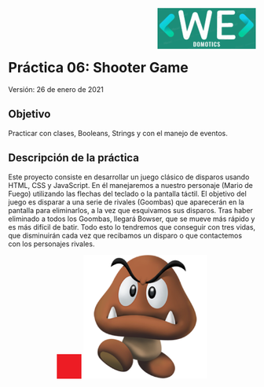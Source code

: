 <img align="right" style="float: right;" src="https://github.com/Davidoff2103/Practica06_ShooterGame/blob/main/assets/Logo%20WE%20color.png?raw=true">

<br/><br/><br/>


# Práctica 06: Shooter Game

Versión: 26 de enero de 2021

## Objetivo

Practicar con clases, Booleans, Strings y con el manejo de eventos.

## Descripción de la práctica

Este proyecto consiste en desarrollar un juego clásico de disparos usando HTML, CSS y JavaScript. En él manejaremos a nuestro personaje (Mario de Fuego) utilizando las flechas del teclado o la pantalla táctil. El objetivo del juego es disparar a una serie de rivales (Goombas) que aparecerán en la pantalla para eliminarlos, a la vez que esquivamos sus disparos. Tras haber eliminado a todos los Goombas, llegará Bowser, que se mueve más rápido y es más difícil de batir. Todo esto lo tendremos que conseguir con tres vidas, que disminuirán cada vez que recibamos un disparo o que contactemos con los personajes rivales.

<p align="center">
  <img width="50px" src="https://github.com/Davidoff2103/Practica06_ShooterGame/blob/main/assets/bueno.png?raw=true">
  <img width="50%" src="https://github.com/Davidoff2103/Practica06_ShooterGame/blob/main/assets/malo.png?raw=true">
</p>